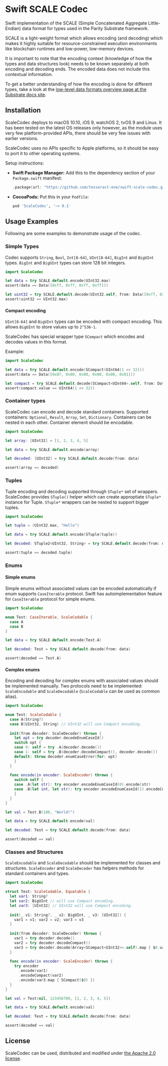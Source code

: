 # Swift SCALE Codec

Swift implementation of the SCALE (Simple Concatenated Aggregate Little-Endian) data format
for types used in the Parity Substrate framework.

SCALE is a light-weight format which allows encoding (and decoding) which makes it highly
suitable for resource-constrained execution environments like blockchain runtimes and low-power,
low-memory devices.

It is important to note that the encoding context (knowledge of how the types and data structures look)
needs to be known separately at both encoding and decoding ends.
The encoded data does not include this contextual information.

To get a better understanding of how the encoding is done for different types,
take a look at the
[low-level data formats overview page at the Substrate docs site](https://substrate.dev/docs/en/knowledgebase/advanced/codec).

## Installation

ScaleCodec deploys to macOS 10.10, iOS 9, watchOS 2, tvOS 9 and Linux. It has been tested on the latest OS releases only however, as the module uses very few platform-provided APIs, there should be very few issues with earlier versions.

ScaleCodec uses no APIs specific to Apple platforms, so it should be easy to port it to other operating systems.

Setup instructions:

- **Swift Package Manager:**
  Add this to the dependency section of your `Package.swift` manifest:

    ```Swift
    .package(url: "https://github.com/tesseract-one/swift-scale-codec.git", from: "0.1.0")
    ```

- **CocoaPods:** Put this in your `Podfile`:

    ```Ruby
    pod 'ScaleCodec', '~> 0.1'
    ```

## Usage Examples

Following are some examples to demonstrate usage of the codec.

### Simple Types

Codec supports `String`, `Bool`, `Int[8-64]`, `UInt[8-64]`,  `BigInt` and  `BigUInt` types. `BigInt` and  `BigUInt` types can store 128 bit integers.

```Swift
import ScaleCodec

let data = try SCALE.default.encode(UInt32.max)
assert(data == Data([0xff, 0xff, 0xff, 0xff]))

let uint32 = try SCALE.default.decode(UInt32.self, from: Data([0xff, 0xff, 0xff, 0xff]))
assert(uint32 == UInt32.max)
```

#### Compact encoding

`UInt[8-64]` and  `BigUInt` types can be encoded with compact encoding. This allows `BigUInt` to store values up to `2^536-1`.

ScaleCodec has special wrapper type `SCompact` which encodes and decodes values in this format. 

Example:

```Swift
import ScaleCodec

let data = try SCALE.default.encode(SCompact(UInt64(1 << 32)))
assert(data == Data([0x07, 0x00, 0x00, 0x00, 0x00, 0x01]))

let compact = try SCALE.default.decode(SCompact<UInt64>.self, from: Data([0x07, 0x00, 0x00, 0x00, 0x00, 0x01]))
assert(compact.value == UInt64(1 << 32))
```

### Container types

ScaleCodec can encode and decode standard containers. Supported containers: `Optional`, `Result`, `Array`, `Set`, `Dictionary`. Containers can be nested in each other. Container element should be encodable.

```Swift
import ScaleCodec

let array: [UInt32] = [1, 2, 3, 4, 5]

let data = try SCALE.default.encode(array)

let decoded: [UInt32] = try SCALE.default.decode(from: data)

assert(array == decoded)
```

### Tuples

Tuple encoding and decoding supported through `STuple*` set of wrappers. ScaleCodec provides `STuple()` helper which can create approptiate `STuple*` instance for Tuple. `STuple*` wrappers can be nested to support bigger tuples.

```Swift
import ScaleCodec

let tuple = (UInt32.max, "Hello")

let data = try SCALE.default.encode(STuple(tuple))

let decoded: STuple2<UInt32, String> = try SCALE.default.decode(from: data)

assert(tuple == decoded.tuple)
```

### Enums

#### Simple enums

Simple enums without associated values can be encoded automatically if enum supports `CaseIterable` protocol. Swift has autoimplementation feature for `CaseIterable` protocol for simple enums.

```Swift
import ScaleCodec

enum Test: CaseIterable, ScaleCodable {
  case A
  case B
}

let data = try SCALE.default.encode(Test.A)

let decoded: Test = try SCALE.default.decode(from: data)

assert(decoded == Test.A)
```

#### Complex enums

Encoding and decoding for complex enums with associated values should be implemented manually. Two protocols need to be implemented: `ScaleEncodable` and `ScaleDecodable` (`ScaleCodable` can be used as common alias).

```Swift
import ScaleCodec

enum Test: ScaleCodable {
  case A(String?)
  case B(UInt32, String) // UInt32 will use Compact encoding.
  
  init(from decoder: ScaleDecoder) throws {
    let opt = try decoder.decodeEnumCaseId()
    switch opt {
    case 0: self = try .A(decoder.decode())
    case 1: self = try .B(decoder.decodeCompact(), decoder.decode())
    default: throw decoder.enumCaseError(for: opt)
    }
  }
  
  func encode(in encoder: ScaleEncoder) throws {
    switch self {
    case .A(let str): try encoder.encodeEnumCaseId(0).encode(str)
    case .B(let int, let str): try encoder.encodeEnumCaseId(1).encodeCompact(int).encode(str)
    }
  }
}

let val = Test.B(100, "World!")

let data = try SCALE.default.encode(val)

let decoded: Test = try SCALE.default.decode(from: data)

assert(decoded == val)
```

### Classes and Structures

`ScaleEncodable` and `ScaleDecodable` should be implemented for classes and structures. `ScaleEncoder` and  `ScaleDecoder` has helpers methods for standard containers and types.

```Swift
import ScaleCodec

struct Test: ScaleCodable, Equatable {
  let var1: String?
  let var2: BigUInt // will use Compact encoding.
  let var3: [UInt32] // UInt32 will use Compact encoding.
  
  init(_ v1: String?, _ v2: BigUInt, _ v3: [UInt32]) {
    var1 = v1; var2 = v2; var3 = v3
  }
  
  init(from decoder: ScaleDecoder) throws {
    var1 = try decoder.decode()
    var2 = try decoder.decodeCompact()
    var3 = try decoder.decode(Array<SCompact<UInt32>>.self).map { $0.value }
  }
  
  func encode(in encoder: ScaleEncoder) throws {
    try encoder
      .encode(var1)
      .encodeCompact(var2)
      .encode(var3.map { SCompact($0) })
  }
}

let val = Test(nil, 123456789, [1, 2, 3, 4, 5])

let data = try SCALE.default.encode(val)

let decoded: Test = try SCALE.default.decode(from: data)

assert(decoded == val)
```

## License

ScaleCodec can be used, distributed and modified under [the Apache 2.0 license](LICENSE).
